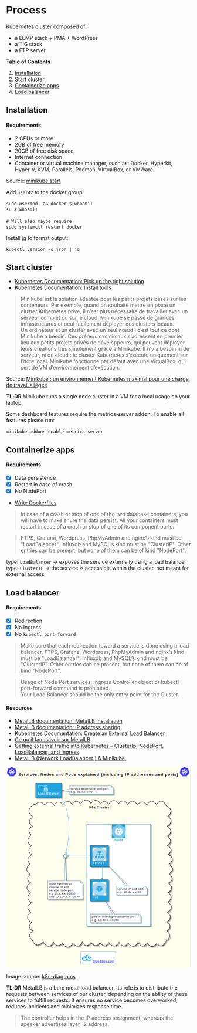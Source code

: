 # Process

Kubernetes cluster composed of:
- a LEMP stack + PMA + WordPress
- a TIG stack
- a FTP server

**Table of Contents**

1. [Installation](#installation)
2. [Start cluster](#start-cluster)
3. [Containerize apps](#containerize-apps)
4. [Load balancer](#load-balancer)

## Installation

#### Requirements

- 2 CPUs or more
- 2GB of free memory
- 20GB of free disk space
- Internet connection
- Container or virtual machine manager, such as: Docker, Hyperkit, Hyper-V, KVM, Parallels, Podman, VirtualBox, or VMWare

Source: [minikube start](https://minikube.sigs.k8s.io/docs/start/)

Add `user42` to the docker group:

```console
sudo usermod -aG docker $(whoami)
su $(whoami)

# Will also maybe require
sudo systemctl restart docker
```

Install [jq](https://stedolan.github.io/jq/) to format output:

```console
kubectl version -o json | jq
```

## Start cluster

- [Kubernetes Documentation: Pick up the right solution](https://kubernetes.io/fr/docs/setup/pick-right-solution/)
- [Kubernetes Documentation: Install tools](https://kubernetes.io/docs/tasks/tools/)

> Minikube est la solution adaptée pour les petits projets basés sur les conteneurs. Par exemple, quand on souhaite mettre en place un cluster Kubernetes privé, il n’est plus nécessaire de travailler avec un serveur complet ou sur le cloud. Minikube se passe de grandes infrastructures et peut facilement déployer des clusters locaux.  
Un ordinateur et un cluster avec un seul nœud : c’est tout ce dont Minikube a besoin. Ces prérequis minimaux s’adressent en premier lieu aux petits projets privés de développeurs, qui peuvent déployer leurs créations très simplement grâce à Minikube. Il n’y a besoin ni de serveur, ni de cloud : le cluster Kubernetes s’exécute uniquement sur l’hôte local. Minikube fonctionne par défaut avec une VirtualBox, qui sert de VM d’environnement d’exécution.

Source: [Minikube : un environnement Kubernetes maximal pour une charge de travail allégée](https://www.ionos.fr/digitalguide/serveur/outils/minikube-de-kubernetes/)

**TL;DR** Minikube runs a single node cluster in a VM for a local usage on your laptop.

Some dashboard features require the metrics-server addon. To enable all features please run:

```console
minikube addons enable metrics-server
```

## Containerize apps

#### Requirements

- [X] Data persistence
- [X] Restart in case of crash
- [X] No NodePort
- [Write Dockerfiles](containers.md)

> In case of a crash or stop of one of the two database containers, you will have to make shure the data persist.  All your containers must restart in case of a crash or stop of one of its component parts.

> FTPS, Grafana, Wordpress, PhpMyAdmin and nginx’s kind must be "LoadBalancer". Influxdb and MySQL’s kind must be "ClusterIP". Other entries can be present, but none of them can be of kind "NodePort".

type: `LoadBalancer` -> exposes the service externally using a load balancer  
type: `ClusterIP` -> the service is accessible within the cluster, not meant for external access

## Load balancer

#### Requirements

- [X] Redirection
- [X] No Ingress
- [X] No `kubectl port-forward`

> Make sure that each redirection toward a service is done using a load balancer. FTPS, Grafana, Wordpress, PhpMyAdmin and nginx’s kind must be "LoadBalancer". Influxdb and MySQL’s kind must be "ClusterIP". Other entries can be present, but none of them can be of kind "NodePort".

> Usage of Node Port services, Ingress Controller object or kubectl port-forward command is prohibited.  
Your Load Balancer should be the only entry point for the Cluster.

#### Resources

- [MetalLB documentation: MetalLB installation](https://metallb.universe.tf/installation/)
- [MetalLB documentation: IP address sharing](https://metallb.universe.tf/usage/#ip-address-sharing)
- [Kubernetes Documentation: Create an External Load Balancer](https://kubernetes.io/docs/tasks/access-application-cluster/create-external-load-balancer/)
- [Ce qu’il faut savoir sur MetalLB](https://www.objectif-libre.com/fr/blog/2019/06/11/metallb/)
- [Getting external traffic into Kubernetes – ClusterIp, NodePort, LoadBalancer, and Ingress](https://www.ovh.com/blog/getting-external-traffic-into-kubernetes-clusterip-nodeport-loadbalancer-and-ingress/)
- [MetalLB (Network LoadBalancer ) & Minikube.](https://medium.com/@shoaib_masood/metallb-network-loadbalancer-minikube-335d846dfdbe)

<p align="center">
  <img src="assets/service-pod-ip.png" alt="service and pod with IP address" />
</p>

Image source: [k8s-diagrams](https://github.com/cloudogu/k8s-diagrams)

**TL;DR** MetalLB is a bare metal load balancer. Its role is to distribute the requests between services of our cluster, depending on the ability of these services to fulfill requests. It ensures no service becomes overworked, reduces incidents and minimizes response time.

> The controller helps in the IP address assignment, whereas the speaker advertises layer -2 address.
